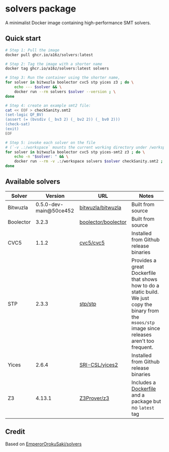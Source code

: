 # solvers package

A minimalist Docker image containing high-performance SMT solvers.

## Quick start

```sh
# Step 1: Pull the image
docker pull ghcr.io/a16z/solvers:latest

# Step 2: Tag the image with a shorter name
docker tag ghcr.io/a16z/solvers:latest solvers

# Step 3: Run the container using the shorter name,
for solver in bitwuzla boolector cvc5 stp yices z3 ; do \
    echo --- $solver && \
    docker run --rm solvers $solver --version ; \
done

# Step 4: create an example smt2 file:
cat << EOF > checkSanity.smt2
(set-logic QF_BV)
(assert (= (bvsdiv (_ bv3 2) (_ bv2 2)) (_ bv0 2)))
(check-sat)
(exit)
EOF

# Step 5: invoke each solver on the file
# (`-v .:/workspace` mounts the current working directory under /workspace on the container, making the files available there)
for solver in bitwuzla boolector cvc5 stp yices-smt2 z3 ; do \
    echo -n "$solver: " && \
    docker run --rm -v .:/workspace solvers $solver checkSanity.smt2 ; \
done

```

## Available solvers

| Solver | Version | URL | Notes
| ------ | ------- | --- | ----- |
| Bitwuzla | 0.5.0-dev-main@50ce452 | [bitwuzla/bitwuzla](https://github.com/bitwuzla/bitwuzla) | Built from source
| Boolector | 3.2.3 | [boolector/boolector](https://github.com/boolector/boolector) | Built from source
| CVC5 | 1.1.2 | [cvc5/cvc5](https://github.com/cvc5/cvc5) | Installed from Github release binaries
| STP | 2.3.3 | [stp/stp](https://github.com/stp/stp) | Provides a great Dockerfile that shows how to do a static build. We just copy the binary from the `msoos/stp` image since releases aren't too frequent. |
| Yices | 2.6.4 | [SRI-CSL/yices2](https://github.com/SRI-CSL/yices2) | Installed from Github release binaries
| Z3 | 4.13.1 | [Z3Prover/z3](https://github.com/Z3Prover/z3) | Includes a [Dockerfile](https://github.com/Z3Prover/z3/blob/master/docker/ubuntu-20-04.Dockerfile) and a package but no `latest` tag |


## Credit

Based on [EmperorOrokuSaki/solvers](https://github.com/EmperorOrokuSaki/solvers)
